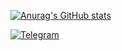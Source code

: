 [![Anurag's GitHub stats](https://github-readme-stats.vercel.app/api?username=taimast&show_icons=true&theme=radical&count_private=true&theme=radical)](https://github.com/taimast)

[![Telegram](https://img.shields.io/static/v1?label=&message=Telegram&style=for-the-badge&logo=telegram&color=%2049CF)](https://t.me/spectres)
